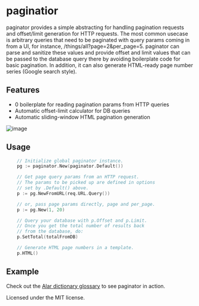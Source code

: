 # paginatior

paginator provides a simple abstracting for handling pagination requests and offset/limit generation for HTTP requests. The most common usecase is arbitrary queries that need to be paginated with query params coming in from a UI, for instance, /things/all?page=2&per_page=5. paginator can parse and sanitize these values and provide offset and limit values that can be passed to the database query there by avoiding boilerplate code for basic pagination. In addition, it can also generate HTML-ready page number series (Google search style).

## Features
- 0 boilerplate for reading pagination params from HTTP queries
- Automatic offset-limit calculator for DB queries
- Automatic sliding-window HTML pagination generation

![image](https://user-images.githubusercontent.com/547147/62465979-d73f8400-b7ad-11e9-98a0-dece2aac5d57.png)

## Usage
```go
    // Initialize global paginator instance.
    pg := paginator.New(paginator.Default())

    // Get page query params from an HTTP request.
    // The params to be picked up are defined in options
    // set by .Default() above.
    p := pg.NewFromURL(req.URL.Query())

    // or, pass page params directly, page and per_page.
    p := pg.New(1, 20)

    // Query your database with p.Offset and p.Limit.
    // Once you get the total number of results back
    // from the database, do:
    p.SetTotal(totalFromDB)

    // Generate HTML page numbers in a template.
    p.HTML()
```

## Example
Check out the [Alar dictionary glossary](https://alar.ink/glossary/kannada/english/%E0%B2%85) to see paginator in action.

Licensed under the MIT license.

